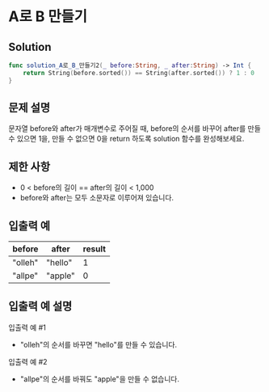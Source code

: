 #  A로 B 만들기

## Solution
```swift
func solution_A로_B_만들기2(_ before:String, _ after:String) -> Int {
    return String(before.sorted()) == String(after.sorted()) ? 1 : 0
}
```

## 문제 설명
문자열 before와 after가 매개변수로 주어질 때, before의 순서를 바꾸어 after를 만들 수 있으면 1을, 만들 수 없으면 0을 return 하도록 solution 함수를 완성해보세요.

## 제한 사항
- 0 < before의 길이 == after의 길이 < 1,000
- before와 after는 모두 소문자로 이루어져 있습니다.

## 입출력 예
|before|after|result|
|------|-----|------|
|"olleh"|"hello"|1|
|"allpe"|"apple"|0|

## 입출력 예 설명
입출력 예 #1
- "olleh"의 순서를 바꾸면 "hello"를 만들 수 있습니다.

입출력 예 #2
- "allpe"의 순서를 바꿔도 "apple"을 만들 수 없습니다.

